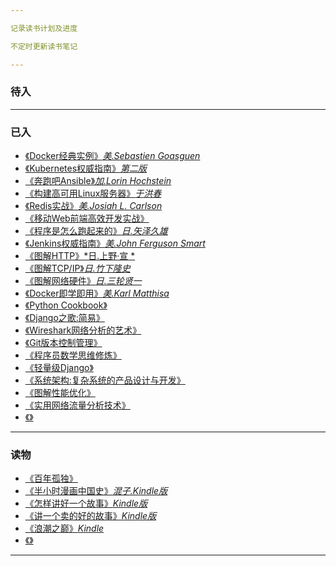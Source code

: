 ```yaml
---

记录读书计划及进度

不定时更新读书笔记

---
```


### 待入

---

### 已入

- [《Docker经典实例》*美.Sebastien Goasguen*](https://item.jd.com/12126210.html)
- [《Kubernetes权威指南》*第二版*](https://item.jd.com/11980349.html)
- [《奔跑吧Ansible》*加.Lorin Hochstein*]()
- [《构建高可用Linux服务器》*于洪春*]()
- [《Redis实战》*美.Josiah L. Carlson*]()
- [《移动Web前端高效开发实战》](https://item.jd.com/12170351.html)
- [《程序是怎么跑起来的》*日.矢泽久雄*](https://item.jd.com/11676683.html)
- [《Jenkins权威指南》*美.John Ferguson Smart*](https://item.jd.com/12052762.html)
- [《图解HTTP》*日.上野·宣 *](https://item.jd.com/11449491.html#crumb-wrap)
- [《图解TCP/IP》*日.竹下隆史*](https://item.jd.com/11253710.html#crumb-wrap)
- [《图解网络硬件》*日.三轮贤一*](https://item.jd.com/11506709.html#crumb-wrap)
- [《Docker即学即用》*美.Karl Matthisa*](https://www.amazon.cn/gp/product/B019R55Z6W/ref=oh_aui_detailpage_o01_s00?ie=UTF8&psc=1)
- [《Python Cookbook》](https://www.amazon.cn/gp/product/B00WKR1OKG/ref=oh_aui_detailpage_o01_s00?ie=UTF8&psc=1)
- [《Django之歌:简易》](https://www.amazon.cn/gp/product/B00P21W69K/ref=oh_aui_d_detailpage_o02_?ie=UTF8&psc=1)
- [《Wireshark网络分析的艺术》](https://www.amazon.cn/gp/product/B01AS1OS8A/ref=oh_aui_detailpage_o04_s00?ie=UTF8&psc=1)
- [《Git版本控制管理》](https://www.amazon.cn/gp/product/B00U42VM7Y/ref=oh_aui_detailpage_o04_s00?ie=UTF8&psc=1)
- [《程序员数学思维修炼》](http://product.dangdang.com/23447083.html)
- [《轻量级Django》](http://product.dangdang.com/24101643.html)
- [《系统架构:复杂系统的产品设计与开发》](http://product.dangdang.com/24166002.html)
- [《图解性能优化》](http://product.dangdang.com/24185678.html)
- [《实用网络流量分析技术》]()
- [《》]()

---

### 读物

- [《百年孤独》]()
- [《半小时漫画中国史》*混子.Kindle版*](https://www.amazon.cn/gp/product/B072Z88B9T/ref=oh_aui_d_detailpage_o00_?ie=UTF8&psc=1)
- [《怎样讲好一个故事》*Kindle版*](https://www.amazon.cn/gp/product/B071ZSFVTP/ref=oh_aui_d_detailpage_o00_?ie=UTF8&psc=1)
- [《讲一个卖的好的故事》*Kindle版*](https://www.amazon.cn/gp/product/B01561ZVGK/ref=oh_aui_d_detailpage_o01_?ie=UTF8&psc=1)
- [《浪潮之巅》*Kindle*](https://www.amazon.cn/dp/B01FUVA3BE/ref=sr_1_cc_1?s=aps&ie=UTF8&qid=1525238077&sr=1-1-catcorr&keywords=%E6%B5%AA%E6%BD%AE%E4%B9%8B%E5%B7%85+%E5%90%B4%E5%86%9B)
- [《》]()

---
